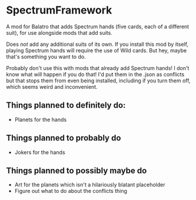 # SpectrumFramework
A mod for Balatro that adds Spectrum hands (five cards, each of a different suit), for use alongside mods that add suits.

Does _not_ add any additional suits of its own. If you install this mod by itself, playing Spectrum hands will require the use of Wild cards. But hey, maybe that's something you want to do.

Probably don't use this with mods that already add Spectrum hands! I don't know what will happen if you do that! I'd put them in the .json as conflicts but that stops them from even being installed, including if you turn them off, which seems weird and inconvenient.

## Things planned to definitely do:
- Planets for the hands

## Things planned to probably do
- Jokers for the hands

## Things planned to possibly maybe do
- Art for the planets which isn't a hilariously blatant placeholder
- Figure out what to do about the conflicts thing